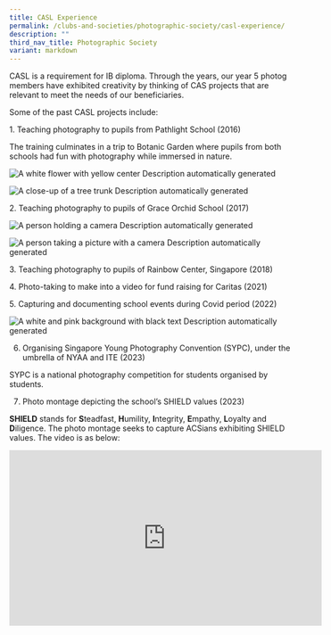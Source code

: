 ```yaml
---
title: CASL Experience
permalink: /clubs-and-societies/photographic-society/casl-experience/
description: ""
third_nav_title: Photographic Society
variant: markdown
---
```

CASL is a requirement for IB diploma. Through the years, our year 5 photog members have exhibited creativity by thinking of CAS projects that are relevant to meet the needs of our beneficiaries.

Some of the past CASL projects include:

1.&nbsp;Teaching photography to pupils from Pathlight School (2016)

The training culminates in a trip to Botanic Garden where pupils from both schools had fun with photography while immersed in nature.

![A white flower with yellow center
Description automatically generated](file:///C:/Users/alexwoo.ADMIN/AppData/Local/Packages/oice_16_974fa576_32c1d314_1dad/AC/Temp/msohtmlclip1/01/clip_image002.jpg)

![A close-up of a tree trunk
Description automatically generated](file:///C:/Users/alexwoo.ADMIN/AppData/Local/Packages/oice_16_974fa576_32c1d314_1dad/AC/Temp/msohtmlclip1/01/clip_image003.jpg)

2.&nbsp;Teaching photography to pupils of Grace Orchid School (2017)

![A person holding a camera
Description automatically generated](file:///C:/Users/alexwoo.ADMIN/AppData/Local/Packages/oice_16_974fa576_32c1d314_1dad/AC/Temp/msohtmlclip1/01/clip_image004.jpg)

![A person taking a picture with a camera
Description automatically generated](file:///C:/Users/alexwoo.ADMIN/AppData/Local/Packages/oice_16_974fa576_32c1d314_1dad/AC/Temp/msohtmlclip1/01/clip_image005.jpg)

3.&nbsp;Teaching photography to pupils of Rainbow Center, Singapore (2018)

4.&nbsp;Photo-taking to make into a video for fund raising for Caritas (2021)

5.&nbsp;Capturing and documenting school events during Covid period (2022)

![A white and pink background with black text
Description automatically generated](file:///C:/Users/alexwoo.ADMIN/AppData/Local/Packages/oice_16_974fa576_32c1d314_1dad/AC/Temp/msohtmlclip1/01/clip_image007.png)

6. Organising Singapore Young Photography Convention (SYPC), under the umbrella of NYAA and ITE (2023)

SYPC is a national photography competition for students organised by students.

7. Photo montage depicting the school’s SHIELD values (2023)

**SHIELD** stands for **S**teadfast, **H**umility, **I**ntegrity, **E**mpathy, **L**oyalty and **D**iligence. The photo montage seeks to capture ACSians exhibiting SHIELD values. The video is as below: 

<iframe allowfullscreen="" allow="accelerometer; autoplay; clipboard-write; encrypted-media; gyroscope; picture-in-picture; web-share" frameborder="0" title="YouTube video player" src="https://www.youtube.com/embed/fJW66v2GkRM?si=gQ4RtKM6IpCT2JRP" height="315" width="560"></iframe>


